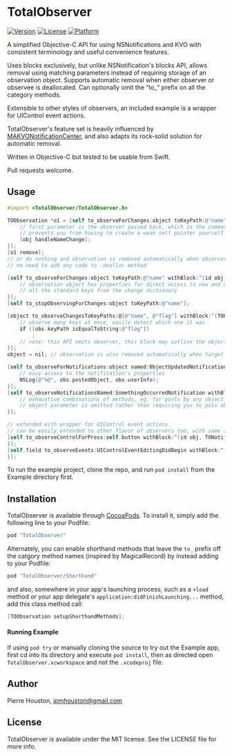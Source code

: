 # TotalObserver

[![Version](https://img.shields.io/cocoapods/v/TotalObserver.svg?style=flat)](http://cocoapods.org/pods/TotalObserver)
[![License](https://img.shields.io/cocoapods/l/TotalObserver.svg?style=flat)](http://cocoapods.org/pods/TotalObserver)
[![Platform](https://img.shields.io/cocoapods/p/TotalObserver.svg?style=flat)](http://cocoapods.org/pods/TotalObserver)

A simplified Objective-C API for using NSNotifications and KVO with consistent terminology and useful convenience features.

Uses blocks exclusively, but unlike NSNotification's blocks API, allows removal using matching parameters instead of requiring storage of an observation object. Supports automatic removal when either observer or observee is deallocated. Can optionally omit the “to_” prefix on all the category methods.

Extensible to other styles of observers, an included example is a wrapper for UIControl event actions.

TotalObserver's feature set is heavily influenced by [MAKVONotificationCenter](http://github.com/mikeash/MAKVONotificationCenter), and also adapts its rock-solid solution for automatic removal.

Written in Objective-C but tested to be usable from Swift.

Pull requests welcome.

## Usage

```objective-c
#import <TotalObserver/TotalObserver.h>

TOObservation *o1 = [self to_observeForChanges:object toKeyPath:@"name" withBlock:^(ViewController *obj, TOKVOObservation *obs) {
    // first parameter is the observer passed back, which in the common case is self
    // prevents you from having to create a weak self pointer yourself
    [obj handleNameChange];
}];
[o1 remove];
// or do nothing and observation is removed automatically when observer is deallocated
// no need to add any code to -dealloc method

[self to_observeForChanges:object toKeyPath:@"name" withBlock:^(id obj, TOKVOObservation *obs) {
    // observation object has properties for direct access to new and old values
    // all the standard keys from the change dictionary
}];
[self to_stopObservingForChanges:object toKeyPath:@"name"];

[object to_observeChangesToKeyPaths:@[@"name", @"flag"] withBlock:^(TOKVOObservation *obs) {
    // observe many keys at once, easily detect which one it was
    if ([obs.keyPath isEqualToString:@"flag"])
    	;
    // note: this API omits observer, this block may outlive the object whose method made this call!
}];
object = nil; // observation is also removed automatically when target of observation is deallocated

[self to_observeForNotifications:object named:ObjectUpdatedNotification withBlock:^(id obj, TONotificationObservation *obs) {
    // easy access to the notification's properties
    NSLog(@"%@", obs.postedObject, obs.userInfo);
}];
[self to_observeNotificationsNamed:SomethingOccurredNotification withBlock:^(TONotificationObservation *obs) {
    // exhaustive combinations of methods, eg. for posts by any object
    // object parameter is omitted rather than requiring you to pass object:nil
}];

// extended with wrapper for UIControl event actions
// can be easily extended to other flavor of observers too, with same autoremoval behavior
[self to_observeControlForPress:self.button withBlock:^(id obj, TONotificationObservation *obs) {
}];
[self.field to_observeEvents:UIControlEventEditingDidBegin withBlock:^(TOObservation *obs) {
}];
```

To run the example project, clone the repo, and run `pod install` from the Example directory first.

## Installation

TotalObserver is available through [CocoaPods](http://cocoapods.org). To install
it, simply add the following line to your Podfile:

```ruby
pod "TotalObserver"
```

Alternately, you can enable shorthand methods that leave the `to_` prefix off the catgory method names (inspired by MagicalRecord) by instead adding to your Podfile:

```ruby
pod "TotalObserver/Shorthand"
```

and also, somewhere in your app's launching process, such as a `+load` method or your app delegate's `application:didFinishLaunching...` method, add this class method call:

```objective-c
[TOObservation setupShorthandMethods];
```

#### Running Example

If using `pod try` or manually cloning the source to try out the Example app, first cd into its directory and execute `pod install`, then as directed open `TotalObserver.xcworkspace` and not the `.xcodeproj` file.


## Author

Pierre Houston, jpmhouston@gmail.com

## License

TotalObserver is available under the MIT license. See the LICENSE file for more info.
